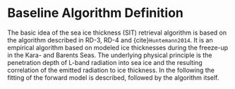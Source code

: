 # Baseline Algorithm Definition

The basic idea of the sea ice thickness (SIT) retrieval algorithm is based on the algorithm
described in RD-3, RD-4 and {cite}`Huntemann2014`. It is an empirical
algorithm based on modeled ice thicknesses during the freeze-up in the Kara-
and Barents Seas. The underlying physical principle is the penetration depth of
L-band radiation into sea ice and the resulting correlation of the emitted
radiation to ice thickness. In the following the fitting of the forward model is described, followed by the algorithm itself.